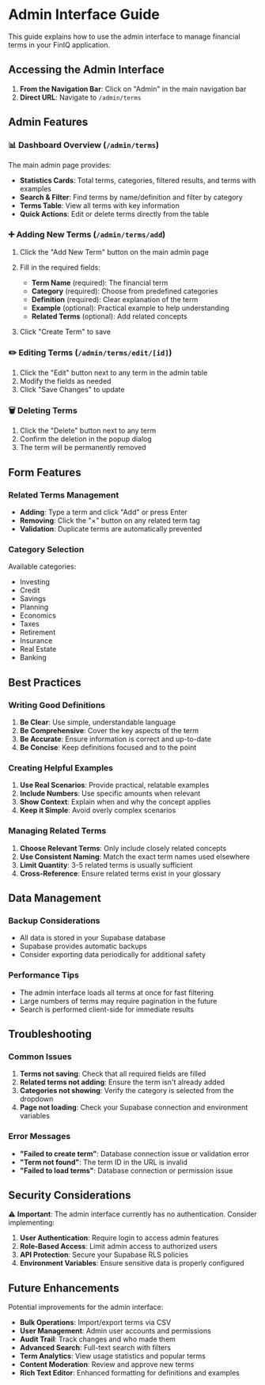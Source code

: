 # Admin Interface Guide

This guide explains how to use the admin interface to manage financial terms in your FinIQ application.

## Accessing the Admin Interface

1. **From the Navigation Bar**: Click on "Admin" in the main navigation bar
2. **Direct URL**: Navigate to `/admin/terms`

## Admin Features

### 📊 Dashboard Overview (`/admin/terms`)

The main admin page provides:

- **Statistics Cards**: Total terms, categories, filtered results, and terms with examples
- **Search & Filter**: Find terms by name/definition and filter by category
- **Terms Table**: View all terms with key information
- **Quick Actions**: Edit or delete terms directly from the table

### ➕ Adding New Terms (`/admin/terms/add`)

1. Click the "Add New Term" button on the main admin page
2. Fill in the required fields:
   - **Term Name** (required): The financial term
   - **Category** (required): Choose from predefined categories
   - **Definition** (required): Clear explanation of the term
   - **Example** (optional): Practical example to help understanding
   - **Related Terms** (optional): Add related concepts

3. Click "Create Term" to save

### ✏️ Editing Terms (`/admin/terms/edit/[id]`)

1. Click the "Edit" button next to any term in the admin table
2. Modify the fields as needed
3. Click "Save Changes" to update

### 🗑️ Deleting Terms

1. Click the "Delete" button next to any term
2. Confirm the deletion in the popup dialog
3. The term will be permanently removed

## Form Features

### Related Terms Management

- **Adding**: Type a term and click "Add" or press Enter
- **Removing**: Click the "×" button on any related term tag
- **Validation**: Duplicate terms are automatically prevented

### Category Selection

Available categories:
- Investing
- Credit
- Savings
- Planning
- Economics
- Taxes
- Retirement
- Insurance
- Real Estate
- Banking

## Best Practices

### Writing Good Definitions

1. **Be Clear**: Use simple, understandable language
2. **Be Comprehensive**: Cover the key aspects of the term
3. **Be Accurate**: Ensure information is correct and up-to-date
4. **Be Concise**: Keep definitions focused and to the point

### Creating Helpful Examples

1. **Use Real Scenarios**: Provide practical, relatable examples
2. **Include Numbers**: Use specific amounts when relevant
3. **Show Context**: Explain when and why the concept applies
4. **Keep it Simple**: Avoid overly complex scenarios

### Managing Related Terms

1. **Choose Relevant Terms**: Only include closely related concepts
2. **Use Consistent Naming**: Match the exact term names used elsewhere
3. **Limit Quantity**: 3-5 related terms is usually sufficient
4. **Cross-Reference**: Ensure related terms exist in your glossary

## Data Management

### Backup Considerations

- All data is stored in your Supabase database
- Supabase provides automatic backups
- Consider exporting data periodically for additional safety

### Performance Tips

- The admin interface loads all terms at once for fast filtering
- Large numbers of terms may require pagination in the future
- Search is performed client-side for immediate results

## Troubleshooting

### Common Issues

1. **Terms not saving**: Check that all required fields are filled
2. **Related terms not adding**: Ensure the term isn't already added
3. **Categories not showing**: Verify the category is selected from the dropdown
4. **Page not loading**: Check your Supabase connection and environment variables

### Error Messages

- **"Failed to create term"**: Database connection issue or validation error
- **"Term not found"**: The term ID in the URL is invalid
- **"Failed to load terms"**: Database connection or permission issue

## Security Considerations

⚠️ **Important**: The admin interface currently has no authentication. Consider implementing:

1. **User Authentication**: Require login to access admin features
2. **Role-Based Access**: Limit admin access to authorized users
3. **API Protection**: Secure your Supabase RLS policies
4. **Environment Variables**: Ensure sensitive data is properly configured

## Future Enhancements

Potential improvements for the admin interface:

- **Bulk Operations**: Import/export terms via CSV
- **User Management**: Admin user accounts and permissions
- **Audit Trail**: Track changes and who made them
- **Advanced Search**: Full-text search with filters
- **Term Analytics**: View usage statistics and popular terms
- **Content Moderation**: Review and approve new terms
- **Rich Text Editor**: Enhanced formatting for definitions and examples 